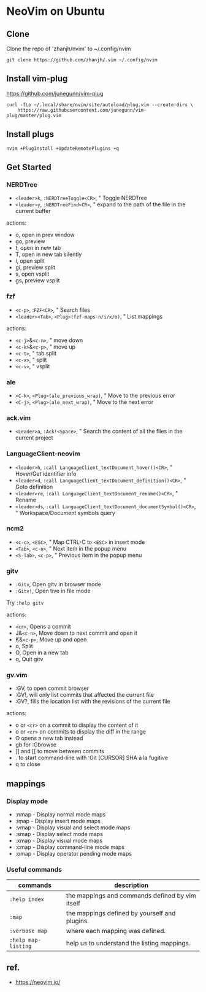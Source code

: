 # NeoVim on Ubuntu

## Clone

Clone the repo of 'zhanjh/nvim' to ~/.config/nvim

```
git clone https://github.com/zhanjh/.vim ~/.config/nvim
```

## Install vim-plug

<https://github.com/junegunn/vim-plug>

```
curl -fLo ~/.local/share/nvim/site/autoload/plug.vim --create-dirs \
    https://raw.githubusercontent.com/junegunn/vim-plug/master/plug.vim
```

## Install plugs

```shell
nvim +PlugInstall +UpdateRemotePlugins +q
```

## Get Started


### NERDTree

* `<leader>k`,   `:NERDTreeToggle<CR>`, " Toggle NERDTree
* `<leader>y`,   `:NERDTreeFind<CR>`,   " expand to the path of the file in the current buffer

actions:

* o,  open in prev window
* go, preview
* t,  open in new tab
* T,  open in new tab silently
* i,  open split
* gi, preview split
* s,  open vsplit
* gs, preview vsplit

### fzf

* `<c-p>`,         :`FZF<CR>`,                 " Search files
* `<leader><Tab>`, `<Plug>(fzf-maps-n/i/x/o)`, " List mappings

actions:

* `<c-j>`&`<c-n>`, " move down
* `<c-k>`&`<c-p>`, " move up
* `<c-t>`,         " tab split
* `<c-x>`,         " split
* `<c-v>`,         " vsplit

### ale

* `<C-k>`, `<Plug>(ale_previous_wrap)`, " Move to the previous error
* `<C-j>`, `<Plug>(ale_next_wrap)`,     " Move to the next error

### ack.vim

* `<Leader>a`, `:Ack!<Space>`, " Search the content of all the files in the current project


### LanguageClient-neovim

* `<leader>h`,  `:call LanguageClient_textDocument_hover()<CR>`,          " Hover/Get identifier info
* `<leader>d`,  `:call LanguageClient_textDocument_definition()<CR>`,     " Goto definition
* `<leader>re`, `:call LanguageClient_textDocument_rename()<CR>`,         " Rename
* `<leader>ds`, `:call LanguageClient_textDocument_documentSymbol()<CR>`, " Workspace/Document symbols query


### ncm2

* `<c-c>`,   `<ESC>`, " Map CTRL-C to `<ESC>` in insert mode
* `<Tab>`,   `<c-n>`, " Next item in the popup menu
* `<S-Tab>`, `<c-p>`, " Previous item in the popup menu

### gitv

* `:Gitv`, Open gitv in browser mode
* `:Gitv!`, Open tive in file mode

Try `:help gitv`

actions:

* `<cr>`, Opens a commit
* J&`<c-n>`, Move down to next commit and open it
* K&`<c-p>`, Move up and open
* o, Split
* O, Open in a new tab
* q, Quit gitv

### gv.vim

* :GV,  to open commit browser
* :GV!, will only list commits that affected the current file
* :GV?, fills the location list with the revisions of the current file

actions:

* o or `<cr>` on a commit to display the content of it
* o or `<cr>` on commits to display the diff in the range
* O opens a new tab instead
* gb for :Gbrowse
* ]] and [[ to move between commits
* . to start command-line with :Git [CURSOR] SHA à la fugitive
* q to close


## mappings

### Display mode

* :nmap - Display normal mode maps
* :imap - Display insert mode maps
* :vmap - Display visual and select mode maps
* :smap - Display select mode maps
* :xmap - Display visual mode maps
* :cmap - Display command-line mode maps
* :omap - Display operator pending mode maps


### Useful commands

| commands            | description                                     |
| ---                 | ---                                             |
| `:help index`       | the mappings and commands defined by vim itself |
| `:map`              | the mappings defined by yourself and plugins.   |
| `:verbose map`      | where each mapping was defined.                 |
| `:help map-listing` | help us to understand the listing mappings.     |

## ref.

* <https://neovim.io/>

